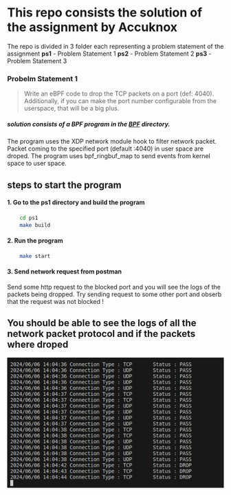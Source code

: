 
# This repo consists the solution of the assignment by Accuknox

The repo is divided in 3 folder each representing a problem statement of the assignment
**ps1** - Problem Statement 1
**ps2** - Problem Statement 2
**ps3** - Problem Statement 3

### Probelm Statement 1
   
   > Write an eBPF code to drop the TCP packets on a port (def: 4040). Additionally, if you can make the port number configurable from the userspace, that will be a big plus. 
   
   ##### solution consists of a BPF program in the [BPF](/ps1/BPF) directory.
   The program uses the XDP network module hook to filter network packet.
   Packet coming to the specified port (default :4040) in user space are droped.
   The program uses bpf_ringbuf_map to send events from kernel space to user space.
   
   ## steps to start the program

#### 1. Go to the ps1 directory and build the program

```sh
    cd ps1
    make build
```

#### 2. Run the program

```sh
    make start
```

#### 3. Send network request from postman
Send some http request to the blocked port and you will see the logs of the packets being dropped.
Try sending request to some other port and obserb that the request was not blocked !

## You should be able to see the logs of all the network packet protocol and if the packets where droped 

![bpf logs](image.png)